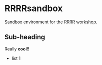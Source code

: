 # RRRRsandbox
Sandbox environment for the RRRR workshop. 

## Sub-heading

Really **cool**!!

- list 1
